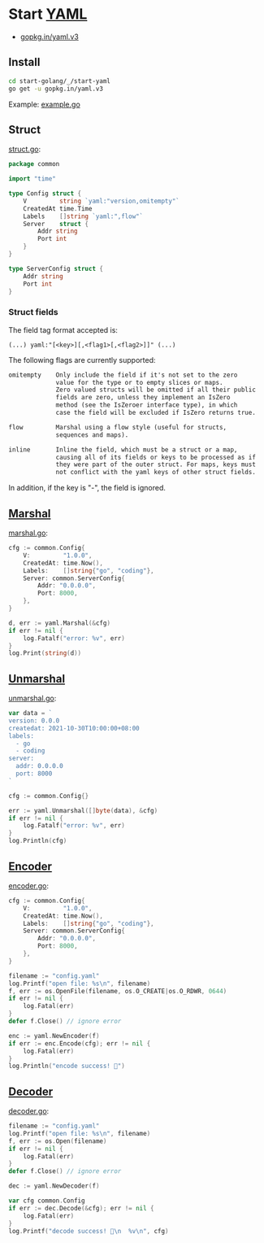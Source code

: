 # Start [YAML][]

[YAML]: https://github.com/go-yaml/yaml

- [gopkg.in/yaml.v3](https://gopkg.in/yaml.v3)

## Install

```bash
cd start-golang/_/start-yaml
go get -u gopkg.in/yaml.v3
```

Example: [example.go](example.go)

## Struct

[struct.go](common/struct.go):

```go
package common

import "time"

type Config struct {
	V         string `yaml:"version,omitempty"`
	CreatedAt time.Time
	Labels    []string `yaml:",flow"`
	Server    struct {
		Addr string
		Port int
	}
}

type ServerConfig struct {
	Addr string
	Port int
}
```

### Struct fields

The field tag format accepted is:

`(...) yaml:"[<key>][,<flag1>[,<flag2>]]" (...)`

The following flags are currently supported:

```txt
omitempty    Only include the field if it's not set to the zero
             value for the type or to empty slices or maps.
             Zero valued structs will be omitted if all their public
             fields are zero, unless they implement an IsZero
             method (see the IsZeroer interface type), in which
             case the field will be excluded if IsZero returns true.

flow         Marshal using a flow style (useful for structs,
             sequences and maps).

inline       Inline the field, which must be a struct or a map,
             causing all of its fields or keys to be processed as if
             they were part of the outer struct. For maps, keys must
             not conflict with the yaml keys of other struct fields.
```

In addition, if the key is "-", the field is ignored.

## [Marshal](https://pkg.go.dev/gopkg.in/yaml.v3#Marshal)

[marshal.go](marshal.go):

```go
cfg := common.Config{
	V:         "1.0.0",
	CreatedAt: time.Now(),
	Labels:    []string{"go", "coding"},
	Server: common.ServerConfig{
		Addr: "0.0.0.0",
		Port: 8000,
	},
}

d, err := yaml.Marshal(&cfg)
if err != nil {
	log.Fatalf("error: %v", err)
}
log.Print(string(d))
```

## [Unmarshal](https://pkg.go.dev/gopkg.in/yaml.v3#Unmarshal)

[unmarshal.go](unmarshal.go):

```go
var data = `
version: 0.0.0
createdat: 2021-10-30T10:00:00+08:00
labels:
  - go
  - coding
server:
  addr: 0.0.0.0
  port: 8000
`

cfg := common.Config{}

err := yaml.Unmarshal([]byte(data), &cfg)
if err != nil {
	log.Fatalf("error: %v", err)
}
log.Println(cfg)
```

## [Encoder](https://pkg.go.dev/gopkg.in/yaml.v3#Encoder)

[encoder.go](encoder.go):

```go
cfg := common.Config{
	V:         "1.0.0",
	CreatedAt: time.Now(),
	Labels:    []string{"go", "coding"},
	Server: common.ServerConfig{
		Addr: "0.0.0.0",
		Port: 8000,
	},
}

filename := "config.yaml"
log.Printf("open file: %s\n", filename)
f, err := os.OpenFile(filename, os.O_CREATE|os.O_RDWR, 0644)
if err != nil {
	log.Fatal(err)
}
defer f.Close() // ignore error

enc := yaml.NewEncoder(f)
if err := enc.Encode(cfg); err != nil {
	log.Fatal(err)
}
log.Println("encode success! 🍺")
```

## [Decoder](https://pkg.go.dev/gopkg.in/yaml.v3#Decoder)

[decoder.go](decoder.go):

```go
filename := "config.yaml"
log.Printf("open file: %s\n", filename)
f, err := os.Open(filename)
if err != nil {
	log.Fatal(err)
}
defer f.Close() // ignore error

dec := yaml.NewDecoder(f)

var cfg common.Config
if err := dec.Decode(&cfg); err != nil {
	log.Fatal(err)
}
log.Printf("decode success! 🍺\n  %v\n", cfg)
```
